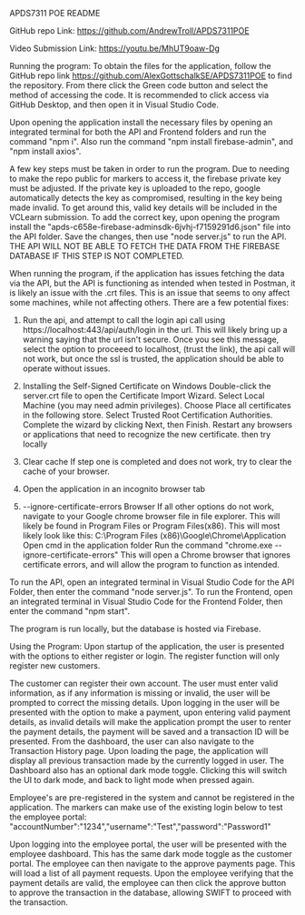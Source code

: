 APDS7311 POE README

GitHub repo Link: https://github.com/AndrewTroll/APDS7311POE

Video Submission Link: https://youtu.be/MhUT9oaw-Dg

Running the program:
To obtain the files for the application, follow the GitHub repo link https://github.com/AlexGottschalkSE/APDS7311POE to find the repository. From there click the Green code button and select the method of accessing the code. It is recommended to click access via GitHub Desktop, and then open it in Visual Studio Code.

Upon opening the application install the necessary files by opening an integrated terminal for both the API and Frontend folders and run the command "npm i". Also run the command "npm install firebase-admin", and "npm install axios".

A few key steps must be taken in order to run the program. Due to needing to make the repo public for markers to access it, the firebase private key must be adjusted. If the private key is uploaded to the repo, google automatically detects the key as compromised, resulting in the key being made invalid. 
To get around this, valid key details will be included in the VCLearn submission. To add the correct key, upon opening the program  install the "apds-c658e-firebase-adminsdk-6jvhj-f7159291d6.json" file into the API folder. 
Save the changes, then use "node server.js" to run the API. THE API WILL NOT BE ABLE TO FETCH THE DATA FROM THE FIREBASE DATABASE IF THIS STEP IS NOT COMPLETED.

When running the program, if the application has issues fetching the data via the API, but the API is functioning as intended when tested in Postman, it is likely an issue with the .crt files. This is an issue that seems to ony affect some machines, while not affecting others. There are a few potential fixes:

1. Run the api, and attempt to call the login api call using https://localhost:443/api/auth/login in the url. This will likely bring up a warning saying that the url isn't secure. Once you see this message, select the option to proceeed to localhost, (trust the link), the api call will not work, but once the ssl is trusted, the application should be able to operate without issues.

2. Installing the Self-Signed Certificate on Windows
Double-click the server.crt file to open the Certificate Import Wizard.
Select Local Machine (you may need admin privileges).
Choose Place all certificates in the following store.
Select Trusted Root Certification Authorities.
Complete the wizard by clicking Next, then Finish.
Restart any browsers or applications that need to recognize the new certificate.
then try locally

3. Clear cache
If step one is completed and does not work, try to clear the cache of your browser.

4. Open the application in an incognito browser tab

5. --ignore-certificate-errors Browser
If all other options do not work, navigate to your Google chrome browser file in file explorer.
This will likely be found in Program Files or Program Files(x86).
This will most likely look like this: 
C:\Program Files (x86)\Google\Chrome\Application
Open cmd in the application folder
Run the command "chrome.exe --ignore-certificate-errors"
This will open a Chrome browser that ignores certificate errors, and will allow the program to function as intended.

To run the API, open an integrated terminal in Visual Studio Code for the API Folder, then enter the command "node server.js".
To run the Frontend, open an integrated terminal in Visual Studio Code for the Frontend Folder, then enter the command "npm start".

The program is run locally, but the database is hosted via Firebase.

Using the Program:
Upon startup of the application, the user is presented with the options to either register or login. The register function will only register new customers. 

The customer can register their own account. The user must enter valid information, as if any information is missing or invalid, the user will be prompted to correct the missing details.
Upon logging in the user will be presented with the option to make a payment, upon entering valid payment details, as invalid details will make the application prompt the user to renter the payment details, the payment will be saved and a transaction ID will be presented.
From the dashboard, the user can also navigate to the Transaction History page. Upon loading the page, the application will display all previous transaction made by the currently logged in user.
The Dashboard also has an optional dark mode toggle. Clicking this will switch the UI to dark mode, and back to light mode when pressed again.

Employee's are pre-registered in the system and cannot be registered in the application. The markers can make use of the existing login below to test the employee portal:
"accountNumber":"1234","username":"Test","password":"Password1"

Upon logging into the employee portal, the user will be presented with the employee dashboard. This has the same dark mode toggle as the customer portal. The employee can then navigate to the approve payments page. This will load a list of all payment requests. Upon the employee verifying that the payment details are valid, the employee can then click the approve button to approve the transaction in the database, allowing SWIFT to proceed with the transaction.
